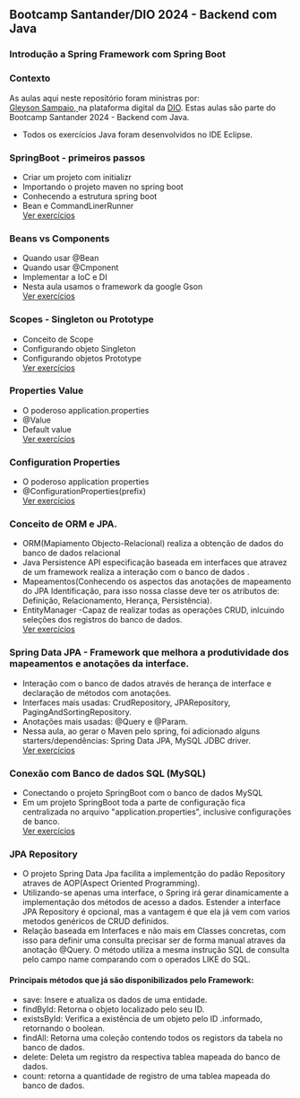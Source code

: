 
## Bootcamp Santander/DIO 2024 - Backend com Java
### Introdução a Spring Framework com Spring Boot

### Contexto  
As aulas aqui neste repositório foram ministras por:  
  [Gleyson Sampaio, ](https://www.linkedin.com/in/glysns/)
  na plataforma digital da [DIO](https://www.dio.me/en).
   Estas aulas são parte do Bootcamp Santander 2024 - Backend com Java.
  
- Todos os exercícios Java foram desenvolvidos no IDE Eclipse. 

### SpringBoot - primeiros passos
- Criar um projeto com initializr
- Importando o projeto maven no spring boot
- Conhecendo a estrutura spring boot 
- Bean e CommandLinerRunner  
 [Ver exercícios](https://github.com/LuizFabiodoCarmo/Aulas-SpringBoot-DIO/tree/main/dio-springboot/spring-primeiros-passos/primeiros-passos/primeiros-passos/src/main/java/dio/springboot)


### Beans vs Components
- Quando usar @Bean
- Quando usar @Cmponent
- Implementar a IoC e DI
- Nesta aula usamos o framework da google Gson  
 [Ver exercícios](https://github.com/LuizFabiodoCarmo/Aulas-SpringBoot-DIO/tree/main/dio-springboot/spring-ioc-di-beans-autowired/spring-beans-componets/src/main/java/dio/springboot)

### Scopes - Singleton ou Prototype
- Conceito de Scope
- Configurando objeto Singleton
- Configurando objetos Prototype  
 [Ver exercícios](https://github.com/LuizFabiodoCarmo/Aulas-SpringBoot-DIO/tree/main/dio-springboot/spring-scopes-singleton-prototype/spring-scopes-singleton-prototype/src/main/java/dio/springboot)

### Properties Value
- O poderoso application.properties
- @Value
- Default value  
 [Ver exercícios](https://github.com/LuizFabiodoCarmo/Aulas-SpringBoot-DIO/tree/main/dio-springboot/spring-properties-value/spring-properties-value/src/main/java/dio/springboot)

### Configuration Properties
- O poderoso application properties
- @ConfigurationProperties(prefix)   
[Ver exercícios](https://github.com/LuizFabiodoCarmo/Aulas-SpringBoot-DIO/tree/main/dio-springboot/spring-configuration-properties/spring-configuration-properties/src/main/java/dio/springboot)

### Conceito de ORM e JPA.
- ORM(Mapiamento Objecto-Relacional) realiza a obtenção de dados do banco de dados relacional 
- Java Persistence API especificação baseada em interfaces que atravez de um framework realiza a interação com o banco de dados . 
- Mapeamentos(Conhecendo os aspectos das anotações de mapeamento do JPA Identificação, para isso nossa classe deve ter os atributos de: 
      Definição, Relacionamento, Herança, Persistência).             
- EntityManager -Capaz de realizar todas as operações CRUD, inlcuindo seleções dos registros do banco de dados.  
[Ver exercícios](https://github.com/LuizFabiodoCarmo/Aulas-SpringBoot-DIO/tree/main/dio-springboot/aula-spring-data-jpa/aula-spring-data-jpa/src/main/java)

### Spring Data JPA - Framework que melhora a produtividade dos mapeamentos e anotações da interface.

- Interação com o banco de dados através de herança de interface e declaração de métodos com anotações.
- Interfaces mais usadas: CrudRepository, JPARepository, PagingAndSortingRepository.
- Anotações mais usadas: @Query e @Param.
- Nessa aula, ao gerar o Maven pelo spring, foi adicionado alguns starters/dependências:  Spring Data JPA, MySQL JDBC driver.  
[Ver exercícios](https://github.com/LuizFabiodoCarmo/Aulas-SpringBoot-DIO/tree/main/dio-springboot/aula-spring-data-jpa/aula-spring-data-jpa/src/main/java)

### Conexão com Banco de dados SQL (MySQL)
- Conectando o projeto SpringBoot com o banco de dados MySQL
- Em um projeto SpringBoot toda a parte de configuração fica centralizada no arquivo "application.properties", inclusive configurações de 
   banco.  
[Ver exercícios](https://github.com/LuizFabiodoCarmo/Aulas-SpringBoot-DIO/tree/main/dio-springboot/aula-spring-data-jpa-mysql/aula-spring-data-jpa/src/main/java)


### JPA Repository
 
- O projeto Spring Data Jpa facilita a implementção do padão Repository atraves de AOP(Aspect Oriented Programming).
- Utilizando-se apenas uma interface, o Spring irá gerar dinamicamente a implementação dos métodos de acesso a dados. Estender a interface JPA Repository é opcional, mas a vantagem é que ela já vem com varios metodos genéricos de CRUD definidos.
- Relação baseada em Interfaces e não mais em Classes concretas, com isso para definir uma consulta precisar ser de forma manual atraves da anotação @Query. O método utiliza a mesma instrução SQL de consulta pelo campo name comparando com o operados LIKE do SQL.

#### Principais métodos que já são disponibilizados pelo Framework:
- save: Insere e atualiza os dados de uma entidade.
- findById: Retorna o objeto localizado pelo seu ID.
- existsById: Verifica a existência de um objeto pelo ID .informado, retornando o boolean.
- findAll: Retorna uma coleção contendo todos os registors da tabela no banco de dados.
- delete: Deleta um registro da respectiva tablea mapeada do banco de dados.
- count: retorna a quantidade de registro de uma tablea mapeada do banco de dados.


  

